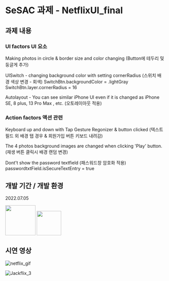 # SeSAC 과제 - NetflixUI_final

## 과제 내용
### UI factors UI 요소
Making photos in circle & border size and color changing (Button에 테두리 및 둥글게 추가)

UISwitch - changing background color with setting cornerRadius (스위치 배경 색상 변경 - 회색)
SwitchBtn.backgroundColor = .lightGray
SwitchBtn.layer.cornerRadius = 16

Autolayout - You can see similar iPhone UI even if it is changed as iPhone SE, 8 plus, 13 Pro Max , etc. (오토레이아웃 적용)

### Action factors 액션 관련

Keyboard up and down with Tap Gesture Regonizer & button clicked (텍스트필드 외 배경 탭 경우 & 회원가입 버튼 키보드 내려감)

The 4 photos background images are changed when clicking 'Play' button. (재생 버튼 클릭시 배경 랜덤 변경)

Dont't show the password textfield (패스워드창 암호화 적용)
passwordtxtField.isSecureTextEntry = true


## 개발 기간 / 개발 환경  
2022.07.05

<img width="95" src="https://img.shields.io/badge/Xcode-13-blue"> <img width="77" src="https://img.shields.io/badge/iOS-15.0+-silver">


## 시연 영상  
  
![netflix_gif](https://user-images.githubusercontent.com/87454813/215252608-ac56cc2b-8307-4791-a151-25adc56b0b2c.gif)

![Jackflix_3](https://user-images.githubusercontent.com/87454813/178092725-71de1f72-1300-4711-b17c-9f5f2888874e.gif)
